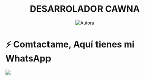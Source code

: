 <h1 align="center">DESARROLADOR CAWNA</h1>
<p align="center">
<a href="https://tinyurl.com/2p9kb7yd"><img title="Autora" src="https://img.shields.io/badge/Autor-Cawna-orange?style=for-the-badge&logo=github"></a>
</p>

# ⚡ Comtactame, Aquí tienes mi WhatsApp

<a href="https://wa.me/56977773619"><img src="https://img.shields.io/badge/WhatsApp-25D366?style=for-the-badge&logo=whatsapp&logoColor=white" />
